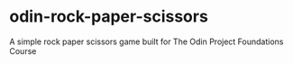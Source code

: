 # odin-rock-paper-scissors
A simple rock paper scissors game built for The Odin Project Foundations Course
